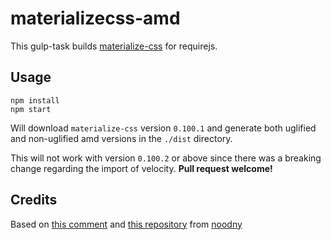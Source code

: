 # materializecss-amd
This gulp-task builds [materialize-css](https://github.com/Dogfalo/materialize) for requirejs.

## Usage
```
npm install
npm start
```

Will download `materialize-css` version `0.100.1` and generate both uglified and non-uglified amd versions in the `./dist` directory.

This will not work with version `0.100.2` or above since there was a breaking change regarding the import of velocity. **Pull request welcome!**

## Credits
Based on [this comment](https://github.com/Dogfalo/materialize/issues/634#issuecomment-113213629) and
[this repository](https://github.com/noodny/materializecss-amd) from [noodny](https://github.com/noodny)
